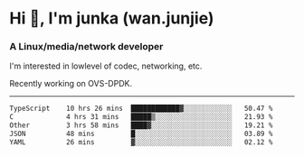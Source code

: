 
<h1 >Hi 👋, I'm junka (wan.junjie)</h1>
<h3 >A Linux/media/network developer</h3>


I'm interested in lowlevel of codec, networking, etc.

Recently working on OVS-DPDK.

---

<!--START_SECTION:waka-->

```txt
TypeScript    10 hrs 26 mins  ████████████▓░░░░░░░░░░░░   50.47 %
C             4 hrs 31 mins   █████▒░░░░░░░░░░░░░░░░░░░   21.93 %
Other         3 hrs 58 mins   ████▓░░░░░░░░░░░░░░░░░░░░   19.21 %
JSON          48 mins         █░░░░░░░░░░░░░░░░░░░░░░░░   03.89 %
YAML          26 mins         ▓░░░░░░░░░░░░░░░░░░░░░░░░   02.12 %
```

<!--END_SECTION:waka-->
